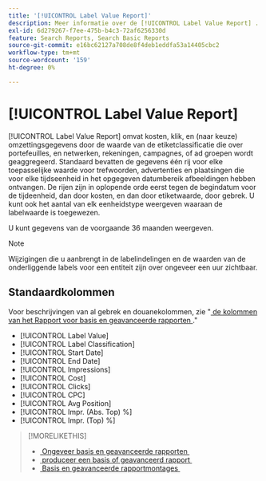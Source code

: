```yaml
---
title: '[!UICONTROL Label Value Report]'
description: Meer informatie over de [!UICONTROL Label Value Report] .
exl-id: 6d279267-f7ee-475b-b4c3-72af6256330d
feature: Search Reports, Search Basic Reports
source-git-commit: e16bc62127a708de8f4deb1eddfa53a14405cbc2
workflow-type: tm+mt
source-wordcount: '159'
ht-degree: 0%

---
```


# [!UICONTROL Label Value Report]

[!UICONTROL Label Value Report] omvat kosten, klik, en (naar keuze) omzettingsgegevens door de waarde van de etiketclassificatie die over portefeuilles, en netwerken, rekeningen, campagnes, of ad groepen wordt geaggregeerd. Standaard bevatten de gegevens één rij voor elke toepasselijke waarde voor trefwoorden, advertenties en plaatsingen die voor elke tijdseenheid in het opgegeven datumbereik afbeeldingen hebben ontvangen. De rijen zijn in oplopende orde eerst tegen de begindatum voor de tijdeenheid, dan door kosten, en dan door etiketwaarde, door gebrek. U kunt ook het aantal van elk eenheidstype weergeven waaraan de labelwaarde is toegewezen.

U kunt gegevens van de voorgaande 36 maanden weergeven.

>[!NOTE]
>
>Wijzigingen die u aanbrengt in de labelindelingen en de waarden van de onderliggende labels voor een entiteit zijn over ongeveer een uur zichtbaar.

## Standaardkolommen

Voor beschrijvingen van al gebrek en douanekolommen, zie &quot;[&#x200B; de kolommen van het Rapport voor basis en geavanceerde rapporten &#x200B;](basic-advanced-report-columns.md).&quot;

* [!UICONTROL Label Value]
* [!UICONTROL Label Classification]
* [!UICONTROL Start Date]
* [!UICONTROL End Date]
* [!UICONTROL Impressions]
* [!UICONTROL Cost]
* [!UICONTROL Clicks]
* [!UICONTROL CPC]
* [!UICONTROL Avg Position]
* [!UICONTROL Impr. (Abs. Top) %]
* [!UICONTROL Impr. (Top) %]

>[!MORELIKETHIS]
>
>* [&#x200B; Ongeveer basis en geavanceerde rapporten &#x200B;](basic-advanced-report-about.md)
>* [&#x200B; produceer een basis of geavanceerd rapport &#x200B;](basic-advanced-report-generate.md)
>* [&#x200B; Basis en geavanceerde rapportmontages &#x200B;](basic-advanced-report-settings.md)
